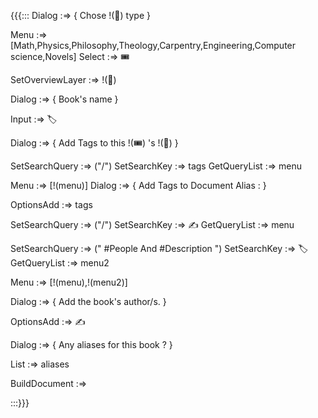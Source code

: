 {{{:::
Dialog :=> {
Chose !(🎫) type 
}

Menu :=>[Math,Physics,Philosophy,Theology,Carpentry,Engineering,Computer science,Novels] 
Select :=> 🎟️

SetOverviewLayer :=> !(🎫)

Dialog :=> {
Book's name
}

Input :=> 🏷️

Dialog :=> {
Add Tags to this  !(🎟️) 's !(🎫)
}


SetSearchQuery :=> ("/")
SetSearchKey :=> tags
GetQueryList :=> menu

Menu :=> [!(menu)]
Dialog :=> {
Add Tags to Document
Alias : 
}

OptionsAdd :=> tags

SetSearchQuery :=> ("/")
SetSearchKey :=> ✍️
GetQueryList :=> menu

SetSearchQuery :=> (" #People And #Description ")
SetSearchKey :=> 🏷️
GetQueryList :=> menu2

Menu :=> [!(menu),!(menu2)]



Dialog :=> {
Add the book's author/s.
}

OptionsAdd :=> ✍️


Dialog :=> {
Any aliases for this book ?
}

List :=> aliases

BuildDocument :=>

:::}}}